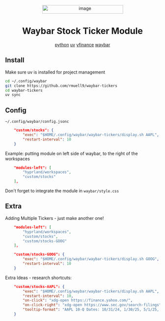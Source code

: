 <div align="center">

<img width="263" height="28" alt="image" src="https://github.com/user-attachments/assets/d6d2c237-3e79-4efb-9612-548f517f3554" />

# Waybar Stock Ticker Module

[python](http://python.org)
[uv](https://github.com/astral-sh/uv)
[yfinance](https://github.com/ranaroussi/yfinance)
[waybar](https://github.com/Alexays/Waybar)
</div>

## Install
Make sure uv is installed for project management
```bash
cd ~/.config/waybar
git clone https://github.com/rmuell9/waybar-tickers
cd waybar-tickers
uv sync
```

## Config
`~/.config/waybar/config.jsonc`
```json
    "custom/stocks": {
        "exec": "$HOME/.config/waybar/waybar-tickers/display.sh AAPL",
        "restart-interval": 10
    }
```
Example: putting module on left side of waybar, to the right of the workspaces
```json
    "modules-left": [
        "hyprland/workspaces",
        "custom/stocks"
    ],
```
Don't forget to integrate the module in `waybar/style.css`
## Extra
Adding Multiple Tickers - just make another one!
```json
    "modules-left": [
        "hyprland/workspaces",
        "custom/stocks",
        "custom/stocks-GOOG"
    ],

    "custom/stocks-GOOG": {
        "exec": "$HOME/.config/waybar/waybar-tickers/display.sh GOOG",
        "restart-interval": 10
    }
```

Extra Ideas - research shortcuts:
```json
    "custom/stocks-AAPL": {
        "exec": "$HOME/.config/waybar/waybar-tickers/display.sh AAPL",
        "restart-interval": 10,
        "on-click": "xdg-open https://finance.yahoo.com/",
        "on-click-right": "xdg-open https://www.sec.gov/search-filings",
        "tooltip-format": "AAPL 10-Q Dates: 10/31/24, 1/30/25, 5/1/25, 7/31/25"
    }
```
